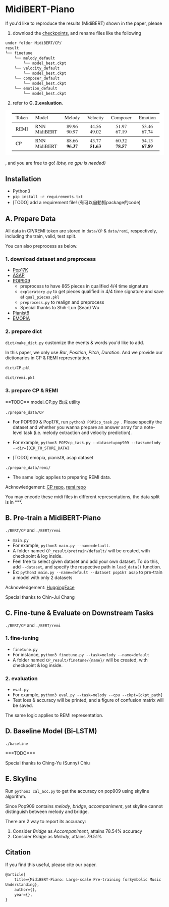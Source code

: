 # MidiBERT-Piano

If you'd like to reproduce the results (MidiBERT) shown in the paper, please 

1. download the [checkpoints](https://drive.google.com/drive/folders/1ceIfC1UugZQHPgpEEMkdAF0VhZ1EeLl3?usp=sharing), and rename files like the following

```
under folder MidiBERT/CP/
result
└── finetune
	└── melody_default
		└── model_best.ckpt
	└── velocity_default
		└── model_best.ckpt
	└── composer_default
		└── model_best.ckpt
	└── emotion_default
		└── model_best.ckpt
```



2. refer to **C. 2.evaluation**.  

![image-20210710185007453](fig/result.png)

, and you are free to go!  *(btw, no gpu is needed)*



## Installation

* Python3
* ```pip install -r requirements.txt```
* [TODO] add a requirement file! (有可以自動抓package的code)

## A. Prepare Data

All data in CP/REMI token are stored in ```data/CP``` & ```data/remi```, respectively, including the train, valid, test split.

You can also preprocess as below.

### 1. download dataset and preprocess

* [Pop17K](https://github.com/YatingMusic/compound-word-transformer)
* [ASAP](https://github.com/fosfrancesco/asap-dataset)
* [POP909](https://github.com/music-x-lab/POP909-Dataset)
  * preprocess to have 865 pieces in qualified 4/4 time signature
  * ```exploratory.py``` to get pieces qualified in 4/4 time signature and save at ```qual_pieces.pkl```
  * ```preprocess.py``` to realign and preprocess
  * Special thanks to Shih-Lun (Sean) Wu
* [Pianist8]()
* [EMOPIA]()

### 2. prepare dict

```dict/make_dict.py``` customize the events & words you'd like to add.

In this paper, we only use *Bar*, *Position*, *Pitch*, *Duration*.  And we provide our dictionaries in CP & REMI representation.

```dict/CP.pkl```

```dict/remi.pkl```

### 3. prepare CP & REMI

==TODO== model_CP.py 改成 utility

```./prepare_data/CP```

* For POP909 & Pop17K, run ```python3 POP2cp_task.py ```.  Please specify the dataset and whether you wanna prepare an answer array for a note-level task (i.e. melody extraction and velocity prediction).
* For example, ```python3 POP2cp_task.py --dataset=pop909 --task=melody --dir=[DIR_TO_STORE_DATA]```

* [TODO] emopia, pianist8, asap dataset

```./prepare_data/remi/```

* The same logic applies to preparing REMI data. 

Acknowledgement: [CP repo](https://github.com/YatingMusic/compound-word-transformer), [remi repo](https://github.com/YatingMusic/remi/tree/6d407258fa5828600a5474354862353ef4e4e8ae)

You may encode these midi files in different representations, the data split is in ***.

## B. Pre-train a MidiBERT-Piano

```./BERT/CP``` and ```./BERT/remi```

* ```main.py```
* For example, ```python3 main.py --name=default```.
* A folder named ```CP_result/pretrain/default/``` will be created, with checkpoint & log inside.
* Feel free to select given dataset and add your own dataset.  To do this, add ```--dataset```, and specify the respective path in ```load_data()``` function.
* Ex: ```python3 main.py --name=default --dataset pop1k7 asap``` to pre-train a model with only 2 datasets

Acknowledgement: [HuggingFace](https://github.com/huggingface/transformers)

Special thanks to Chin-Jui Chang

## C. Fine-tune & Evaluate on Downstream Tasks

```./BERT/CP``` and ```./BERT/remi```

### 1. fine-tuning

* ```finetune.py```
* For instance, ```python3 finetune.py --task=melody --name=default```
* A folder named ```CP_result/finetune/{name}/``` will be created, with checkpoint & log inside.

### 2. evaluation

* ```eval.py```
* For example, ```python3 eval.py --task=melody --cpu --ckpt=[ckpt_path]```
* Test loss & accuracy will be printed, and a figure of confusion matrix will be saved.

The same logic applies to REMI representation. 

## D. Baseline Model (Bi-LSTM)

```./baseline```

===TODO===

Special thanks to Ching-Yu (Sunny) Chiu

## E. Skyline

Run ```python3 cal_acc.py``` to get the accuracy  on pop909 using skyline algorithm.

Since Pop909 contains *melody*, *bridge*, *accompaniment*, yet skyline cannot distinguish  between melody and bridge.

There are 2 way to report its accuracy:

1. Consider *Bridge* as *Accompaniment*, attains 78.54% accuracy
2. Consider *Bridge* as *Melody*, attains 79.51%

## Citation

If you find this useful, please cite our paper.

```
@article{
	title={MidiBERT-Piano: Large-scale Pre-training forSymbolic Music Understanding},
	author={},
	year={},
}
```

